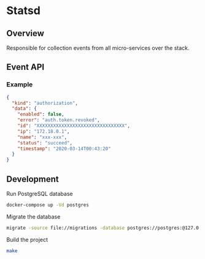 # Statsd

## Overview

Responsible for collection events from all micro-services over the stack.

## Event API

### Example

```JSON
{
  "kind": "authorization",
  "data": {
    "enabled": false,
    "error": "auth.token.revoked",
    "id": "XXXXXXXXXXXXXXXXXXXXXXXXXXXXXXXX",
    "ip": "172.18.0.1",
    "name": "xxx-xxx",
    "status": "succeed",
    "timestamp": "2020-03-14T00:43:20"
  }
}
```

## Development

Run PostgreSQL database

```sh
docker-compose up -Vd postgres
```

Migrate the database

```sh
migrate -source file://migrations -database postgres://postgres:@127.0.0.1:5432/stats_test\?sslmode=disable up
```

Build the project

```sh
make
```
